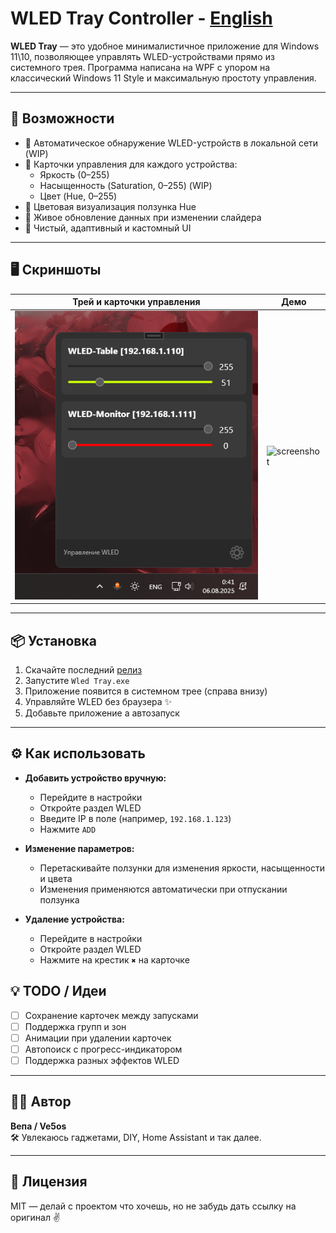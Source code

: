 # WLED Tray Controller  - [English](https://github.com/Ve5os/Wled-Tray/blob/master/README_EN.md) 

**WLED Tray** — это удобное минималистичное приложение для Windows 11\10, позволяющее управлять WLED-устройствами прямо из системного трея. Программа написана на WPF с упором на классический Windows 11 Style и максимальную простоту управления.

---

## 🔧 Возможности

- 📡 Автоматическое обнаружение WLED-устройств в локальной сети (WIP)
- 🧱 Карточки управления для каждого устройства:
  - Яркость (0–255)
  - Насыщенность (Saturation, 0–255) (WIP)
  - Цвет (Hue, 0–255)
- 🎨 Цветовая визуализация ползунка Hue
- 🔁 Живое обновление данных при изменении слайдера
- 🧼 Чистый, адаптивный и кастомный UI

---

## 🖥️ Скриншоты

| Трей и карточки управления | Демо |
|---------------------------|-----------|
| ![screenshot](Screenshot/tray.png) | ![screenshot](Screenshot/showcase.gif) |

---

## 📦 Установка

1. Скачайте последний [релиз](https://github.com/ve5os/WLED-Tray/releases)
2. Запустите `Wled Tray.exe`
3. Приложение появится в системном трее (справа внизу)
4. Управляйте WLED без браузера ✨
5. Добавьте приложение а автозапуск

---

## ⚙️ Как использовать

- **Добавить устройство вручную:**
  - Перейдите в настройки
  - Откройте раздел WLED
  - Введите IP в поле (например, `192.168.1.123`)
  - Нажмите `ADD`

- **Изменение параметров:**
  - Перетаскивайте ползунки для изменения яркости, насыщенности и цвета
  - Изменения применяются автоматически при отпускании ползунка

- **Удаление устройства:**
  - Перейдите в настройки
  - Откройте раздел WLED
  - Нажмите на крестик `✖` на карточке


## 💡 TODO / Идеи

- [ ] Сохранение карточек между запусками
- [ ] Поддержка групп и зон
- [ ] Анимации при удалении карточек
- [ ] Автопоиск с прогресс-индикатором
- [ ] Поддержка разных эффектов WLED

---

## 👨‍💻 Автор

**Вепа / Ve5os**  
🛠 Увлекаюсь гаджетами, DIY, Home Assistant и так далее.

---

## 📄 Лицензия

MIT — делай с проектом что хочешь, но не забудь дать ссылку на оригинал ✌️
